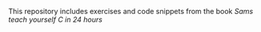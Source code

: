 This repository includes exercises and code snippets from the book *Sams teach yourself C in 24 hours*
